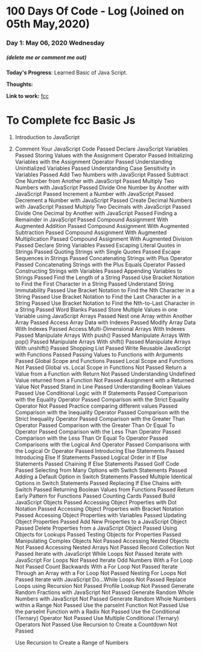 # 100 Days Of Code - Log (Joined on 05th May,2020)

### Day 1: May 06, 2020 Wednesday
##### (delete me or comment me out)

**Today's Progress**: Learned Basic of Java Script.

**Thoughts:** 

**Link to work:** [fcc](http://www.freecodecamp.org/saradasutar)





# To Complete fcc Basic Js
1. Introduction to JavaScript
2. Comment Your JavaScript Code
Passed
Declare JavaScript Variables
Passed
Storing Values with the Assignment Operator
Passed
Initializing Variables with the Assignment Operator
Passed
Understanding Uninitialized Variables
Passed
Understanding Case Sensitivity in Variables
Passed
Add Two Numbers with JavaScript
Passed
Subtract One Number from Another with JavaScript
Passed
Multiply Two Numbers with JavaScript
Passed
Divide One Number by Another with JavaScript
Passed
Increment a Number with JavaScript
Passed
Decrement a Number with JavaScript
Passed
Create Decimal Numbers with JavaScript
Passed
Multiply Two Decimals with JavaScript
Passed
Divide One Decimal by Another with JavaScript
Passed
Finding a Remainder in JavaScript
Passed
Compound Assignment With Augmented Addition
Passed
Compound Assignment With Augmented Subtraction
Passed
Compound Assignment With Augmented Multiplication
Passed
Compound Assignment With Augmented Division
Passed
Declare String Variables
Passed
Escaping Literal Quotes in Strings
Passed
Quoting Strings with Single Quotes
Passed
Escape Sequences in Strings
Passed
Concatenating Strings with Plus Operator
Passed
Concatenating Strings with the Plus Equals Operator
Passed
Constructing Strings with Variables
Passed
Appending Variables to Strings
Passed
Find the Length of a String
Passed
Use Bracket Notation to Find the First Character in a String
Passed
Understand String Immutability
Passed
Use Bracket Notation to Find the Nth Character in a String
Passed
Use Bracket Notation to Find the Last Character in a String
Passed
Use Bracket Notation to Find the Nth-to-Last Character in a String
Passed
Word Blanks
Passed
Store Multiple Values in one Variable using JavaScript Arrays
Passed
Nest one Array within Another Array
Passed
Access Array Data with Indexes
Passed
Modify Array Data With Indexes
Passed
Access Multi-Dimensional Arrays With Indexes
Passed
Manipulate Arrays With push()
Passed
Manipulate Arrays With pop()
Passed
Manipulate Arrays With shift()
Passed
Manipulate Arrays With unshift()
Passed
Shopping List
Passed
Write Reusable JavaScript with Functions
Passed
Passing Values to Functions with Arguments
Passed
Global Scope and Functions
Passed
Local Scope and Functions
Not Passed
Global vs. Local Scope in Functions
Not Passed
Return a Value from a Function with Return
Not Passed
Understanding Undefined Value returned from a Function
Not Passed
Assignment with a Returned Value
Not Passed
Stand in Line
Passed
Understanding Boolean Values
Passed
Use Conditional Logic with If Statements
Passed
Comparison with the Equality Operator
Passed
Comparison with the Strict Equality Operator
Not Passed
Practice comparing different values
Passed
Comparison with the Inequality Operator
Passed
Comparison with the Strict Inequality Operator
Passed
Comparison with the Greater Than Operator
Passed
Comparison with the Greater Than Or Equal To Operator
Passed
Comparison with the Less Than Operator
Passed
Comparison with the Less Than Or Equal To Operator
Passed
Comparisons with the Logical And Operator
Passed
Comparisons with the Logical Or Operator
Passed
Introducing Else Statements
Passed
Introducing Else If Statements
Passed
Logical Order in If Else Statements
Passed
Chaining If Else Statements
Passed
Golf Code
Passed
Selecting from Many Options with Switch Statements
Passed
Adding a Default Option in Switch Statements
Passed
Multiple Identical Options in Switch Statements
Passed
Replacing If Else Chains with Switch
Passed
Returning Boolean Values from Functions
Passed
Return Early Pattern for Functions
Passed
Counting Cards
Passed
Build JavaScript Objects
Passed
Accessing Object Properties with Dot Notation
Passed
Accessing Object Properties with Bracket Notation
Passed
Accessing Object Properties with Variables
Passed
Updating Object Properties
Passed
Add New Properties to a JavaScript Object
Passed
Delete Properties from a JavaScript Object
Passed
Using Objects for Lookups
Passed
Testing Objects for Properties
Passed
Manipulating Complex Objects
Not Passed
Accessing Nested Objects
Not Passed
Accessing Nested Arrays
Not Passed
Record Collection
Not Passed
Iterate with JavaScript While Loops
Not Passed
Iterate with JavaScript For Loops
Not Passed
Iterate Odd Numbers With a For Loop
Not Passed
Count Backwards With a For Loop
Not Passed
Iterate Through an Array with a For Loop
Not Passed
Nesting For Loops
Not Passed
Iterate with JavaScript Do...While Loops
Not Passed
Replace Loops using Recursion
Not Passed
Profile Lookup
Not Passed
Generate Random Fractions with JavaScript
Not Passed
Generate Random Whole Numbers with JavaScript
Not Passed
Generate Random Whole Numbers within a Range
Not Passed
Use the parseInt Function
Not Passed
Use the parseInt Function with a Radix
Not Passed
Use the Conditional (Ternary) Operator
Not Passed
Use Multiple Conditional (Ternary) Operators
Not Passed
Use Recursion to Create a Countdown
Not Passed

    Use Recursion to Create a Range of Numbers



